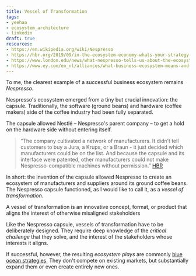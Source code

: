 ```yaml
---
title: Vessel of Transformation
tags:
- yeehaa
- ecosystem_architecture
- linkedin
draft: true
resources:
- https://en.wikipedia.org/wiki/Nespresso
- https://hbr.org/2019/09/in-the-ecosystem-economy-whats-your-strategy
- https://www.london.edu/news/what-nespresso-tells-us-about-the-ecosystem-economy-1674
- https://www.ey.com/en_nl/alliances/what-business-ecosystem-means-and-why-it-matters
---
```


To me, the clearest example of a successful business ecosystem remains *Nespresso*.

Nespresso's ecosystem emerged from a tiny but crucial innovation: the capsule. Traditionally, the software (ground beans) and hardware (coffee makers) side of the coffee industry had been fully separated. 

The capsule allowed Nestlé – Nespresso's parent company – to get a hold on the hardware side without entering itself.

 > 
 > “The company cultivated a network of manufacturers. It didn’t tell customers to buy a Jura, a Krups, or a Braun - it just decided which manufacturers could be on the list. And because the capsule and its interface were patented, other manufacturers could not make Nespresso-compatible machines without permission.” [HBR](https://hbr.org/2019/09/in-the-ecosystem-economy-whats-your-strategy)

In short: the invention of the capsule allowed Nespresso to create an ecosystem of manufacturers and suppliers around its ground coffee beans. The Nespresso capsule functioned, as I would like to call it, as a *vessel of transformation*. 

A vessel of transformation is an innovative concept, format, or product that aligns the interest of otherwise misaligned stakeholders

Like the Nespresso capsule, vessels of transformation have to be deliberately designed. They require deep knowledge of the *critical challenge* that they solve, and the interest of the stakeholders whose interests it aligns. 

If successful, however, the resulting *ecosystem plays* are commonly [blue ocean strategies](../../Notes/Blue%20Ocean%20Strategy.md). They don't compete on existing markets, but substantially expand them or even create entirely new ones.
